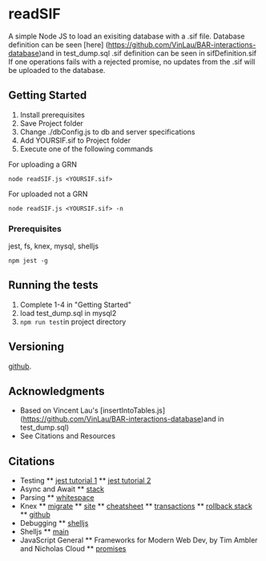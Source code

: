 # readSIF

A simple Node JS to load an exisiting database with a .sif file.
Database definition can be seen [here] (https://github.com/VinLau/BAR-interactions-database)and in test_dump.sql
.sif definition can be seen in sifDefinition.sif 
If one operations fails with a rejected promise, no updates from the .sif will be uploaded to the database. 

## Getting Started

1. Install prerequisites
2. Save Project folder
3. Change ./dbConfig.js to db and server specifications 
4. Add YOURSIF.sif to Project folder
5. Execute one of the following commands

For uploading a GRN 
```
node readSIF.js <YOURSIF.sif>
```

For uploaded not a GRN
```
node readSIF.js <YOURSIF.sif> -n
```

### Prerequisites

jest, fs, knex, mysql, shelljs

```
npm jest -g
```

## Running the tests

1. Complete 1-4 in "Getting Started"
2. load test_dump.sql in mysql2
3. `npm run test`in project directory

## Versioning

[github](https://github.com/raywoo32/readSIF). 

## Acknowledgments

* Based on Vincent Lau's [insertIntoTables.js] (https://github.com/VinLau/BAR-interactions-database)and in test_dump.sql)
* See Citations and Resources 

## Citations 

* Testing 
** [jest tutorial 1](http://zetcode.com/javascript/jest/)
** [jest tutorial 2](https://flaviocopes.com/jest/#introduction-to-jest)
* Async and Await 
** [stack](https://stackoverflow.com/questions/41080543/how-to-use-knex-with-async-await)
* Parsing
** [whitespace](https://stackoverflow.com/questions/18724378/check-if-a-line-only-contain-whitespace-and-n-in-js-node-js)
* Knex
** [migrate](https://github.com/sheerun/knex-migrate)
** [site](https://knexjs.org/)
** [cheatsheet](https://devhints.io/knex)
** [transactions](https://sqorn.org/docs/transactions.html)
** [rollback stack](https://stackoverflow.com/questions/40581040/commit-rollback-a-knex-transaction-using-async-await/43852672)
** [github](https://github.com/tgriesser/knex)
* Debugging
** [shelljs](https://stackoverflow.com/questions/32041656/could-not-find-module-shelljs)
* Shelljs
** [main](https://devhints.io/shelljs)
* JavaScript General
** Frameworks for Modern Web Dev, by Tim Ambler and Nicholas Cloud 
** [promises](https://developer.mozilla.org/en-US/docs/Web/JavaScript/Reference/Global_Objects/Promise/then)